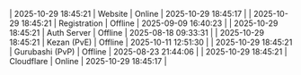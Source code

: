 | 2025-10-29 18:45:21 | Website | Online | 2025-10-29 18:45:17 |
| 2025-10-29 18:45:21 | Registration | Offline | 2025-09-09 16:40:23 |
| 2025-10-29 18:45:21 | Auth Server | Offline | 2025-08-18 09:33:31 |
| 2025-10-29 18:45:21 | Kezan (PvE) | Offline | 2025-10-11 12:51:30 |
| 2025-10-29 18:45:21 | Gurubashi (PvP) | Offline | 2025-08-23 21:44:06 |
| 2025-10-29 18:45:21 | Cloudflare | Online | 2025-10-29 18:45:17 |

